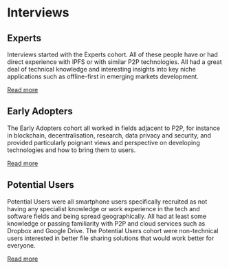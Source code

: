 # Interviews

## Experts

Interviews started with the Experts cohort. All of these people have or had direct experience with IPFS or with similar P2P technologies. All had a great deal of technical knowledge and interesting insights into key niche applications such as offline-first in emerging markets development.

[Read more](experts/)

## Early Adopters

The Early Adopters cohort all worked in fields adjacent to P2P, for instance in blockchain, decentralisation, research, data privacy and security, and provided particularly poignant views and perspective on developing technologies and how to bring them to users.

[Read more](early-adopters/)

## Potential Users

Potential Users were all smartphone users specifically recruited as not having any specialist knowledge or work experience in the tech and software fields and being spread geographically. All had at least some knowledge or passing familiarity with P2P and cloud services such as Dropbox and Google Drive. The Potential Users cohort were non-technical users interested in better file sharing solutions that would work better for everyone.

[Read more](potential-users/)

